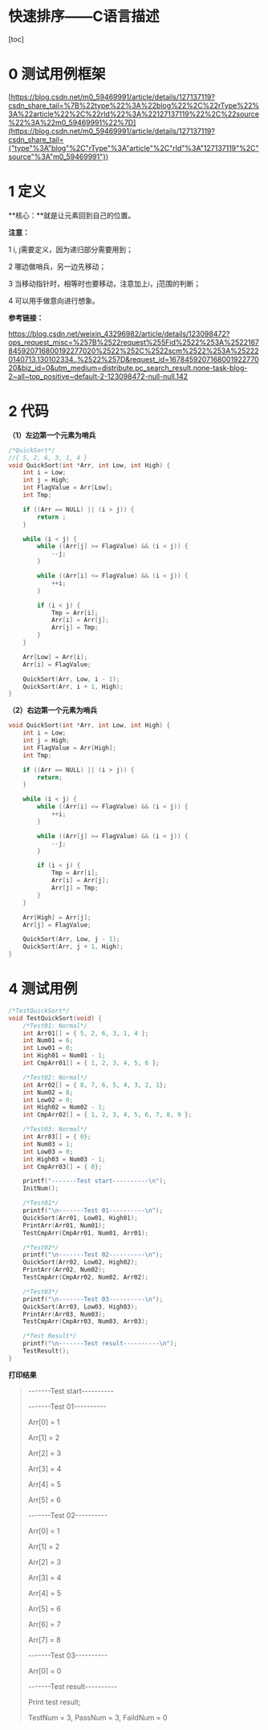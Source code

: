# 快速排序——C语言描述

[toc]

# 0 测试用例框架

[https://blog.csdn.net/m0_59469991/article/details/127137119?csdn_share_tail=%7B%22type%22%3A%22blog%22%2C%22rType%22%3A%22article%22%2C%22rId%22%3A%22127137119%22%2C%22source%22%3A%22m0_59469991%22%7D](https://blog.csdn.net/m0_59469991/article/details/127137119?csdn_share_tail={"type"%3A"blog"%2C"rType"%3A"article"%2C"rId"%3A"127137119"%2C"source"%3A"m0_59469991"})

# 1 定义

**核心：**就是让元素回到自己的位置。 

**注意：**

1 i, j需要定义，因为递归部分需要用到；

2 哪边做哨兵，另一边先移动；

3 当移动指针时，相等时也要移动，注意加上i，j范围的判断；

4 可以用手做意向进行想象。

**参考链接：**

https://blog.csdn.net/weixin_43296982/article/details/123098472?ops_request_misc=%257B%2522request%255Fid%2522%253A%2522167845920716800192277020%2522%252C%2522scm%2522%253A%252220140713.130102334..%2522%257D&request_id=167845920716800192277020&biz_id=0&utm_medium=distribute.pc_search_result.none-task-blog-2~all~top_positive~default-2-123098472-null-null.142

# 2 代码

**（1）左边第一个元素为哨兵**

```c
/*QuickSort*/
//{ 5, 2, 6, 3, 1, 4 }
void QuickSort(int *Arr, int Low, int High) {
	int i = Low;
	int j = High;
	int FlagValue = Arr[Low];
	int Tmp;

	if ((Arr == NULL) || (i > j)) {
		return ;
	}

	while (i < j) {
		while ((Arr[j] >= FlagValue) && (i < j)) {
			--j;
		}

		while ((Arr[i] <= FlagValue) && (i < j)) {
			++i;
		}

		if (i < j) {
			Tmp = Arr[i];
			Arr[i] = Arr[j];
			Arr[j] = Tmp;
		}
	}

	Arr[Low] = Arr[i];
	Arr[i] = FlagValue;

	QuickSort(Arr, Low, i - 1);
	QuickSort(Arr, i + 1, High);
}

```

**（2）右边第一个元素为哨兵**

```c
void QuickSort(int *Arr, int Low, int High) {
	int i = Low;
	int j = High;
	int FlagValue = Arr[High];
	int Tmp;

	if ((Arr == NULL) || (i > j)) {
		return;
	}

	while (i < j) {
		while ((Arr[i] <= FlagValue) && (i < j)) {
			++i;
		}

		while ((Arr[j] >= FlagValue) && (i < j)) {
			--j;
		}

		if (i < j) {
			Tmp = Arr[i];
			Arr[i] = Arr[j];
			Arr[j] = Tmp;
		}
	}

	Arr[High] = Arr[j];
	Arr[j] = FlagValue;

	QuickSort(Arr, Low, j - 1);
	QuickSort(Arr, j + 1, High);
}
```



#  4 测试用例

```c
/*TestQuickSort*/
void TestQuickSort(void) {
	/*Test01: Normal*/
	int Arr01[] = { 5, 2, 6, 3, 1, 4 };
	int Num01 = 6;
	int Low01 = 0;
	int High01 = Num01 - 1;
	int CmpArr01[] = { 1, 2, 3, 4, 5, 6 };

	/*Test02: Normal*/
	int Arr02[] = { 8, 7, 6, 5, 4, 3, 2, 1};
	int Num02 = 8;
	int Low02 = 0;
	int High02 = Num02 - 1;
	int CmpArr02[] = { 1, 2, 3, 4, 5, 6, 7, 8, 9 };

	/*Test03: Normal*/
	int Arr03[] = { 0};
	int Num03 = 1;
	int Low03 = 0;
	int High03 = Num03 - 1;
	int CmpArr03[] = { 0};

	printf("-------Test start----------\n");
	InitNum();

	/*Test01*/
	printf("\n-------Test 01----------\n");
	QuickSort(Arr01, Low01, High01);
	PrintArr(Arr01, Num01);
	TestCmpArr(CmpArr01, Num01, Arr01);

	/*Test02*/
	printf("\n-------Test 02----------\n");
	QuickSort(Arr02, Low02, High02);
	PrintArr(Arr02, Num02);
	TestCmpArr(CmpArr02, Num02, Arr02);

	/*Test03*/
	printf("\n-------Test 03----------\n");
	QuickSort(Arr03, Low03, High03);
	PrintArr(Arr03, Num03);
	TestCmpArr(CmpArr03, Num03, Arr03);

	/*Test Result*/
	printf("\n-------Test result----------\n");
	TestResult();
}
```



 **打印结果**

> -------Test start----------
>
>  
>
> -------Test 01----------
>
> Arr[0] = 1
>
> Arr[1] = 2
>
> Arr[2] = 3
>
> Arr[3] = 4
>
> Arr[4] = 5
>
> Arr[5] = 6
>
>  
>
> -------Test 02----------
>
> Arr[0] = 1
>
> Arr[1] = 2
>
> Arr[2] = 3
>
> Arr[3] = 4
>
> Arr[4] = 5
>
> Arr[5] = 6
>
> Arr[6] = 7
>
> Arr[7] = 8
>
>  
>
> -------Test 03----------
>
> Arr[0] = 0
>
>  
>
> -------Test result----------
>
> Print test result;
>
> TestNum = 3, PassNum = 3, FaildNum = 0

